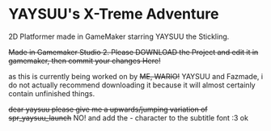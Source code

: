 # YAYSUU's X-Treme Adventure
2D Platformer made in GameMaker starring YAYSUU the Stickling.

~~Made in Gamemaker Studio 2. Please DOWNLOAD the Project and edit it in gamemaker, then commit your changes Here!~~

as this is currently being worked on by ~~ME, WARIO!~~ YAYSUU and Fazmade, i do not actually recommend downloading it because it will almost certainly contain unfinished things.

~~dear yaysuu please give me a upwards/jumping variation of spr_yaysuu_launch~~ NO!
and add the - character to the subtitle font :3 ok
